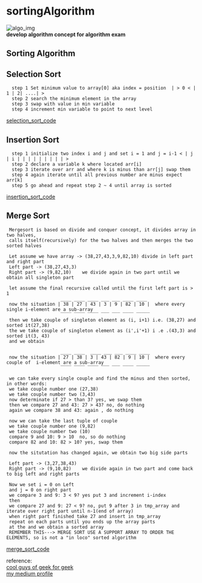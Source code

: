 # sortingAlgorithm

![algo_img](https://upload.wikimedia.org/wikipedia/commons/4/42/Insertion_sort.gif)  
**develop algorithm concept for algorithm exam**
## Sorting Algorithm
 ##  Selection Sort
      step 1 Set minimum value to array[0] aka index = position  | > 0 < | 1 | 2| ....| >
      step 2 search the minimum element in the array
      step 3 swap with value in min variable
      step 4 increment min variable to point to next level  
[selection_sort_code](https://repl.it/@biwanari/ExcitableStarkDeskscan#selectionsort.py)
      
  ## Insertion Sort
      step 1 initialize two index i and j and set i = 1 and j = i-1 < | j | i | | | | | | | | | >
      step 2 declare a variable k where located arr[i]
      step 3 iterate over arr and where k is minus than arr[j] swap them
      step 4 again iterate until all previous number are minus expect arr[k]
      step 5 go ahead and repeat step 2 ~ 4 until array is sorted
[insertion_sort_code](https://repl.it/@biwanari/ExcitableStarkDeskscan#insertionsort.py)
      
  ## Merge Sort
     Mergesort is based on divide and conquer concept, it divides array in two halves,
     calls itself(recursively) for the two halves and then merges the two sorted halves
     
     Let assume we have array -> (38,27,43,3,9,82,10) divide in left part and right part
     Left part -> (38,27,43,3)
     Right part -> (9,82,10)    we divide again in two part until we obtain all singleton part
     
     let assume the final recursive called until the first left part is > 1
                        ____ ____ ____ ___ ___ ____ ____ 
     now the situation | 38 | 27 | 43 | 3 | 9 | 82 | 10 |  where every single i-element are a sub-array
                        ‾‾‾‾ ‾‾‾‾ ‾‾‾‾ ‾‾‾ ‾‾‾ ‾‾‾‾ ‾‾‾‾‾ 
     then we take couple of singleton element as (i, i+1) i.e. (38,27) and sorted it(27,38)
     the we take couple of singleton element as (i',i'+1) i .e .(43,3) and sorted it(3, 43)
     and we obtain
     
                        ____ ____  ____ ___ ___ ____ ____ 
     now the situation | 27 | 38 | 3 | 43 | 82 | 9 | 10 |  where every couple of  i-element are a sub-array
                        ‾‾‾‾ ‾‾‾‾ ‾‾‾‾ ‾‾‾ ‾‾‾ ‾‾‾‾ ‾‾‾‾‾
                        
     we can take every single couple and find the minus and then sorted, in other words:
     we take couple number one (27,38)
     we take couple number two (3,43)
     now determinate if 27 > than 3? yes, we swap them
     then we compare 27 and 43: 27 > 43? no, do nothing
     again we compare 38 and 43: again , do nothing
     
     now we can take the last tuple of couple
     we take couple number one (9,82)
     we take couple number two (10)
     compare 9 and 10: 9 > 10  no, so do nothing
     compare 82 and 10: 82 > 10? yes, swap them
     
     now the situtation has changed again, we obtain two big side parts
     
     Left part -> (3,27,38,43)
     Right part -> (9,10,82)    we divide again in two part and come back to big left and right parts
     
     Now we set i = 0 on Left
     and j = 0 on right part
     we compare 3 and 9: 3 < 9? yes put 3 and increment i-index
     then 
     we compare 27 and 9: 27 < 9? no, put 9 after 3 in tmp_array and iterate over right part until n-1(end of array)
     when right part finished take 27 and insert in tmp_array
     repeat on each parts until you ends up the array parts
     at the and we obtain a sorted array
     REMEMBER THIS---> MERGE SORT USE A SUPPORT ARRAY TO ORDER THE ELEMENTS, so is not a "in loco" sorted algorithm
[merge_sort_code]( https://github.com/biwanari/sortingAlgorithm/blob/master/MergeSort.py )
     
     
     
reference:  
[cool guys of geek for geek](https://www.geeksforgeeks.org/)  
[my medium profile](https://medium.com/@andrewraieta)

